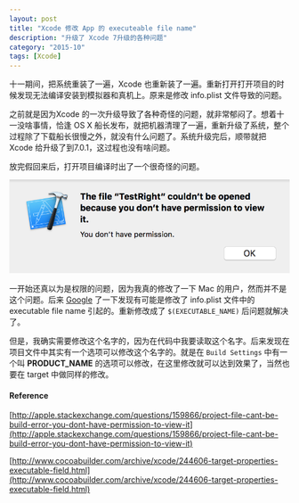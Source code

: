 ```yaml
---
layout: post
title: "Xcode 修改 App 的 executeable file name"
description: "升级了 Xcode 7升级的各种问题"
category: "2015-10"
tags: [Xcode]
---
```


十一期间，把系统重装了一遍，Xcode 也重新装了一遍。重新打开打开项目的时候发现无法编译安装到模拟器和真机上。原来是修改 info.plist 文件导致的问题。

之前就是因为Xcode 的一次升级导致了各种奇怪的问题，就非常郁闷了。想着十一没啥事情，恰逢 OS X 船长发布，就把机器清理了一遍，重新升级了系统，整个过程除了下载船长很慢之外，就没有什么问题了。系统升级完后，顺带就把 Xcode 给升级了到7.0.1，这过程也没有啥问题。

放完假回来后，打开项目编译时出了一个很奇怪的问题。

![](/assets/2015-10-08.png)

一开始还真以为是权限的问题，因为我真的修改了一下 Mac 的用户，然而并不是这个问题。后来 [Google](http://google.com) 了一下发现有可能是修改了 info.plist 文件中的 executable file name 引起的。重新修改成了 `$(EXECUTABLE_NAME)` 后问题就解决了。

但是，我确实需要修改这个名字的，因为在代码中我要读取这个名字。后来发现在项目文件中其实有一个选项可以修改这个名字的。就是在 `Build Settings` 中有一个叫 **PRODUCT_NAME** 的选项可以修改，在这里修改就可以达到效果了，当然也要在 target 中做同样的修改。












#### Reference

[http://apple.stackexchange.com/questions/159866/project-file-cant-be-build-error-you-dont-have-permission-to-view-it](http://apple.stackexchange.com/questions/159866/project-file-cant-be-build-error-you-dont-have-permission-to-view-it)

[http://www.cocoabuilder.com/archive/xcode/244606-target-properties-executable-field.html](http://www.cocoabuilder.com/archive/xcode/244606-target-properties-executable-field.html)